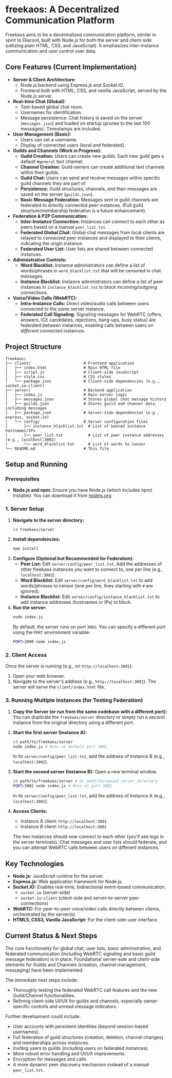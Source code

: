 # freekaos: A Decentralized Communication Platform

Freekaos aims to be a decentralized communication platform, similar in spirit to Discord, built with Node.js for both the server and client-side (utilizing plain HTML, CSS, and JavaScript). It emphasizes inter-instance communication and user control over data.

## Core Features (Current Implementation)

*   **Server & Client Architecture:**
    *   Node.js backend using Express.js and Socket.IO.
    *   Frontend built with HTML, CSS, and vanilla JavaScript, served by the Node.js server.
*   **Real-time Chat (Global):**
    *   Text-based global chat room.
    *   Usernames for identification.
    *   Message persistence: Chat history is saved on the server (`messages.json`) and loaded on startup (prunes to the last 100 messages). Timestamps are included.
*   **User Management (Basic):**
    *   Users can set a username.
    *   Display of connected users (local and federated).
*   **Guilds and Channels (Work in Progress):**
    *   **Guild Creation:** Users can create new guilds. Each new guild gets a default `#general` text channel.
    *   **Channel Creation:** Guild owners can create additional text channels within their guilds.
    *   **Guild Chat:** Users can send and receive messages within specific guild channels they are part of.
    *   **Persistence:** Guild structures, channels, and their messages are saved on the server (`guilds.json`).
    *   **Basic Message Federation:** Messages sent in guild channels are federated to directly connected peer instances. (Full guild structure/membership federation is a future enhancement).
*   **Federation & P2P Communication:**
    *   **Inter-Instance Connection:** Instances can connect to each other as peers based on a manual `peer_list.txt`.
    *   **Federated Global Chat:** Global chat messages from local clients are relayed to connected peer instances and displayed to their clients, indicating the origin instance.
    *   **Federated User List:** User lists are shared between connected instances.
*   **Administrative Controls:**
    *   **Word Blacklist:** Instance administrators can define a list of words/phrases in `word_blacklist.txt` that will be censored in chat messages.
    *   **Instance Blacklist:** Instance administrators can define a list of peer instances in `instance_blacklist.txt` to block incoming/outgoing connections.
*   **Voice/Video Calls (WebRTC):**
    *   **Intra-Instance Calls:** Direct video/audio calls between users connected to the *same* server instance.
    *   **Federated Call Signaling:** Signaling messages for WebRTC (offers, answers, ICE candidates, rejections, hang-ups, busy status) are federated between instances, enabling calls between users on *different* connected instances.

## Project Structure

```
freekaos/
├── client/                       # Frontend application
│   ├── index.html                # Main HTML file
│   ├── script.js                 # Client-side JavaScript
│   ├── style.css                 # CSS styles
│   └── package.json              # Client-side dependencies (e.g., socket.io-client)
├── server/                       # Backend application
│   ├── index.js                  # Main server logic
│   ├── messages.json             # Stores global chat message history
│   ├── guilds.json               # Stores guild and channel data, including messages
│   ├── package.json              # Server-side dependencies (e.g., express, socket.io)
│   └── config/                   # Server configuration files
│       ├── instance_blacklist.txt  # List of banned instance hostnames/IPs
│       ├── peer_list.txt           # List of peer instance addresses (e.g., localhost:3002)
│       └── word_blacklist.txt      # List of words to censor
└── README.md                     # This file
```

## Setup and Running

### Prerequisites

*   **Node.js and npm:** Ensure you have Node.js (which includes npm) installed. You can download it from [nodejs.org](https://nodejs.org/).

### 1. Server Setup

1.  **Navigate to the server directory:**
    ```bash
    cd freekaos/server
    ```
2.  **Install dependencies:**
    ```bash
    npm install
    ```
3.  **Configure (Optional but Recommended for Federation):**
    *   **Peer List:** Edit `server/config/peer_list.txt`. Add the addresses of other freekaos instances you want to connect to, one per line (e.g., `localhost:3002`).
    *   **Word Blacklist:** Edit `server/config/word_blacklist.txt` to add words/phrases to censor (one per line, lines starting with `#` are ignored).
    *   **Instance Blacklist:** Edit `server/config/instance_blacklist.txt` to add instance addresses (hostnames or IPs) to block.
4.  **Run the server:**
    ```bash
    node index.js
    ```
    By default, the server runs on port `3001`. You can specify a different port using the `PORT` environment variable:
    ```bash
    PORT=3000 node index.js
    ```

### 2. Client Access

Once the server is running (e.g., on `http://localhost:3001`):

1.  Open your web browser.
2.  Navigate to the server's address (e.g., `http://localhost:3001`). The server will serve the `client/index.html` file.

### 3. Running Multiple Instances (for Testing Federation)

1.  **Copy the Server (or run from the same codebase with a different port):**
    You can duplicate the `freekaos/server` directory or simply run a second instance from the original directory using a different port.
2.  **Start the first server (Instance A):**
    ```bash
    cd path/to/freekaos/server
    node index.js # Runs on default port 3001
    ```
    In its `server/config/peer_list.txt`, add the address of Instance B (e.g., `localhost:3002`).
3.  **Start the second server (Instance B):**
    Open a new terminal window.
    ```bash
    cd path/to/freekaos/server # Or path/to/copied_server_directory
    PORT=3002 node index.js # Runs on port 3002
    ```
    In its `server/config/peer_list.txt`, add the address of Instance A (e.g., `localhost:3001`).
4.  **Access Clients:**
    *   Instance A client: `http://localhost:3001`
    *   Instance B client: `http://localhost:3002`

    The two instances should now connect to each other (you'll see logs in the server terminals). Chat messages and user lists should federate, and you can attempt WebRTC calls between users on different instances.

## Key Technologies

*   **Node.js:** JavaScript runtime for the server.
*   **Express.js:** Web application framework for Node.js.
*   **Socket.IO:** Enables real-time, bidirectional event-based communication.
    *   `socket.io` (server-side)
    *   `socket.io-client` (client-side and server-to-server peer connections)
*   **WebRTC:** For peer-to-peer voice/video calls directly between clients, orchestrated by the server(s).
*   **HTML5, CSS3, Vanilla JavaScript:** For the client-side user interface.

## Current Status & Next Steps

The core functionality for global chat, user lists, basic administration, and federated communication (including WebRTC signaling and basic guild message federation) is in place. Foundational server-side and client-side elements for Guilds and Channels (creation, channel management, messaging) have been implemented.

The immediate next steps include:
*   Thoroughly testing the federated WebRTC call features and the new Guild/Channel functionalities.
*   Refining client-side UI/UX for guilds and channels, especially owner-specific controls and unread message indicators.

Further development could include:
*   User accounts with persistent identities (beyond session-based usernames).
*   Full federation of guild structures (creation, deletion, channel changes) and memberships across instances.
*   Inviting users to guilds (including users on federated instances).
*   More robust error handling and UI/UX improvements.
*   Encryption for messages and calls.
*   A more dynamic peer discovery mechanism instead of a manual `peer_list.txt`. 